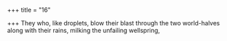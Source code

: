 +++
title = "16"

+++
They who, like droplets, blow their blast through the two world-halves  along with their rains,
milking the unfailing wellspring,
